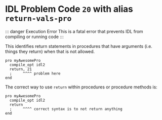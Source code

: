 # IDL Problem Code `20` with alias `return-vals-pro`

::: danger Execution Error
This is a fatal error that prevents IDL from compiling or running code
:::

This identifies return statements in procedures that have arguments (i.e. things they return) when that is not allowed.

```idl
pro myAwesomePro
  compile_opt idl2
  return, 21
  ;     ^^^^ problem here
end
```

The correct way to use `return` within procedures or procedure methods is:

```idl
pro myAwesomePro
  compile_opt idl2
  return
  ;     ^^^^ correct syntax is to not return anything
end
```
